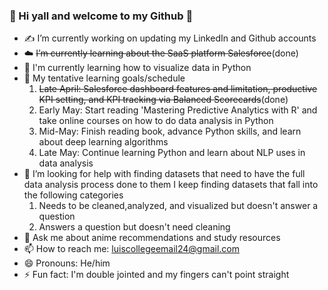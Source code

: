 ### 🐥 Hi yall and welcome to my Github 🐥

- ✍️ I’m currently working on updating my LinkedIn and Github accounts
- ☁️ ~~I’m currently learning about the SaaS platform Salesforce~~(done)
- 🐍 I'm currently learning how to visualize data in Python
- 📆 My tentative learning goals/schedule
     1) ~~Late April: Salesforce dashboard features and limitation, productive KPI setting, and KPI tracking via Balanced Scorecards~~(done)
     2) Early May:  Start reading 'Mastering Predictive Analytics with R' and take online courses on how to do data analysis in Python
     3) Mid-May:    Finish reading book, advance Python skills, and learn about deep learning algorithms
     4) Late May:   Continue learning Python and learn about NLP uses in data analysis
- 🤔 I’m looking for help with finding datasets that need to have the full data analysis process done to them
     I keep finding datasets that fall into the following categories
     1) Needs to be cleaned,analyzed, and visualized but doesn't answer a question
     2) Answers a question but doesn't need cleaning
- 💬 Ask me about anime recommendations and study resources
- 📫 How to reach me: luiscollegeemail24@gmail.com
- 😄 Pronouns: He/him
- ⚡ Fun fact: I'm double jointed and my fingers can't point straight
